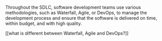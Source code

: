 Throughout the SDLC, software development teams use various methodologies, such as Waterfall, Agile, or DevOps, to manage the development process and ensure that the software is delivered on time, within budget, and with high quality.

[[what is different between Waterfall, Agile and DevOps?]]
